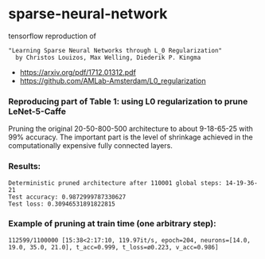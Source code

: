 # sparse-neural-network
tensorflow reproduction of 
```
"Learning Sparse Neural Networks through L_0 Regularization" 
  by Christos Louizos, Max Welling, Diederik P. Kingma
```
 * https://arxiv.org/pdf/1712.01312.pdf
 * https://github.com/AMLab-Amsterdam/L0_regularization

### Reproducing part of Table 1: using L0 regularization to prune LeNet-5-Caffe
Pruning the original 20-50-800-500 architecture to about 9-18-65-25 with 99% accuracy.
The important part is the level of shrinkage achieved in the computationally expensive
fully connected layers.

### Results:
```
Deterministic pruned architecture after 110001 global steps: 14-19-36-21
Test accuracy: 0.9872999787330627
Test loss: 0.30946531891822815
```

### Example of pruning at train time (one arbitrary step):
```
112599/1100000 [15:38<2:17:10, 119.97it/s, epoch=204, neurons=[14.0, 19.0, 35.0, 21.0], t_acc=0.999, t_loss=ø0.223, v_acc=0.986]
```
